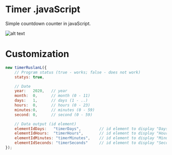 # Timer .javaScript

Simple countdown counter in javaScript.

![alt text](http://development.harbor.by/img/github/timer/headerS2000.jpg?v=02)

# Customization

```js
new timerRuslanL({
    // Program status (true - works; false - does not work)
    statys: true,

    // Date
    year:   2020,   // year 
    month:  0,      // month (0 - 11)
    days:   1,      // days (1 - ..)
    hours:  0,      // hours (0 - 23)
    minutes:0,      // minutes (0 - 59)
    second: 0,      // second (0 - 59)

    // Data output (id element)
    elementIdDays:   "timerDays",        // id element to display "Days"
    elementIdHours:  "timerHours",       // id element to display "Hours"
    elementIdMinutes: "timerMinutes",    // id element to display "Minutes"
    elementIdSeconds: "timerSeconds"     // id element to display "Seconds"
});
```

